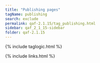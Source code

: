 ```yaml
---
title: "Publishing pages"
tagName: publishing
search: exclude
permalink: qaf-2.1.15/tag_publishing.html
sidebar: qaf_2_1_15-sidebar
folder: qaf-2.1.15
---
```

{% include taglogic.html %}

{% include links.html %}
